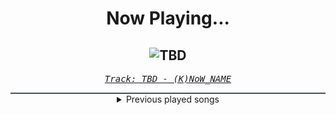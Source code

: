 <div align="center"> 
<h1>Now Playing...</h1>

![TBD](https://i.scdn.co/image/ab67616d00001e0208c66b0c1d040cce0e286cd9)
--
_<samp><a href="https://open.spotify.com/track/1nEaayEdWvl8YtQwjUjaJW">Track: TBD - (K)NoW_NAME</a></samp>_

<div style="border: 1px #4B5054 solid"></div>
<details>
  <summary>
    Previous played songs
  </summary>
  <table>
    <thead>
      <tr>
        <th>
          Artist
        </th>
        <th>
          Song
        </th>
        <th>
          Link
        </th>
      </tr>
    </thead>
    <tbody>
      <tr><td>(K)NoW_NAME</td><td>TBD</td><td><a href="https://open.spotify.com/track/1nEaayEdWvl8YtQwjUjaJW">https://open.spotify.com/track/1nEaayEdWvl8YtQwjUjaJW</a></td></tr><tr><td>Escape the Fate</td><td>H8 MY SELF</td><td><a href="https://open.spotify.com/track/3o3i8J3phhvFXOaH4wwjbT">https://open.spotify.com/track/3o3i8J3phhvFXOaH4wwjbT</a></td></tr><tr><td>From Fall to Spring</td><td>DRAW THE LINE</td><td><a href="https://open.spotify.com/track/4G6zHYpsK2uXnBZBtprK7u">https://open.spotify.com/track/4G6zHYpsK2uXnBZBtprK7u</a></td></tr><tr><td>Disturbed</td><td>Deceiver</td><td><a href="https://open.spotify.com/track/6TNWKMAgZLzB3dWgGjWuYl">https://open.spotify.com/track/6TNWKMAgZLzB3dWgGjWuYl</a></td></tr><tr><td>Disturbed</td><td>Inside the Fire</td><td><a href="https://open.spotify.com/track/5cxp9kjCFyJwzv3lzeX7ku">https://open.spotify.com/track/5cxp9kjCFyJwzv3lzeX7ku</a></td></tr><tr><td>Disturbed</td><td>Indestructible</td><td><a href="https://open.spotify.com/track/42ZVk59gT4tMlrZmd8Ijxf">https://open.spotify.com/track/42ZVk59gT4tMlrZmd8Ijxf</a></td></tr><tr><td>Jeremiah Kane</td><td>Never Back Down</td><td><a href="https://open.spotify.com/track/4UgBxzs7lDF1nIrNsGFm2v">https://open.spotify.com/track/4UgBxzs7lDF1nIrNsGFm2v</a></td></tr><tr><td>Fury Weekend</td><td>Black To The Future</td><td><a href="https://open.spotify.com/track/3RZZ8KnNq63Isfqo67KI4W">https://open.spotify.com/track/3RZZ8KnNq63Isfqo67KI4W</a></td></tr><tr><td>Cassetter</td><td>Till The End - Wice Remix</td><td><a href="https://open.spotify.com/track/4hjArrRIBKCc3ubbVfdZfU">https://open.spotify.com/track/4hjArrRIBKCc3ubbVfdZfU</a></td></tr><tr><td>Bury Tomorrow</td><td>Choke</td><td><a href="https://open.spotify.com/track/2KGCOtaTbNIbwrxS0a2UMv">https://open.spotify.com/track/2KGCOtaTbNIbwrxS0a2UMv</a></td></tr><tr><td>SLAVES</td><td>True Colors</td><td><a href="https://open.spotify.com/track/0KsAoydnR06mSbOn8d3geR">https://open.spotify.com/track/0KsAoydnR06mSbOn8d3geR</a></td></tr><tr><td>SLAVES</td><td>True Colors</td><td><a href="https://open.spotify.com/track/0KsAoydnR06mSbOn8d3geR">https://open.spotify.com/track/0KsAoydnR06mSbOn8d3geR</a></td></tr><tr><td>SLAVES</td><td>True Colors</td><td><a href="https://open.spotify.com/track/0KsAoydnR06mSbOn8d3geR">https://open.spotify.com/track/0KsAoydnR06mSbOn8d3geR</a></td></tr><tr><td>SLAVES</td><td>True Colors</td><td><a href="https://open.spotify.com/track/0KsAoydnR06mSbOn8d3geR">https://open.spotify.com/track/0KsAoydnR06mSbOn8d3geR</a></td></tr><tr><td>SLAVES</td><td>True Colors</td><td><a href="https://open.spotify.com/track/0KsAoydnR06mSbOn8d3geR">https://open.spotify.com/track/0KsAoydnR06mSbOn8d3geR</a></td></tr><tr><td>SLAVES</td><td>True Colors</td><td><a href="https://open.spotify.com/track/0KsAoydnR06mSbOn8d3geR">https://open.spotify.com/track/0KsAoydnR06mSbOn8d3geR</a></td></tr><tr><td>SLAVES</td><td>True Colors</td><td><a href="https://open.spotify.com/track/0KsAoydnR06mSbOn8d3geR">https://open.spotify.com/track/0KsAoydnR06mSbOn8d3geR</a></td></tr><tr><td>SLAVES</td><td>True Colors</td><td><a href="https://open.spotify.com/track/0KsAoydnR06mSbOn8d3geR">https://open.spotify.com/track/0KsAoydnR06mSbOn8d3geR</a></td></tr><tr><td>SLAVES</td><td>True Colors</td><td><a href="https://open.spotify.com/track/0KsAoydnR06mSbOn8d3geR">https://open.spotify.com/track/0KsAoydnR06mSbOn8d3geR</a></td></tr><tr><td>SLAVES</td><td>True Colors</td><td><a href="https://open.spotify.com/track/0KsAoydnR06mSbOn8d3geR">https://open.spotify.com/track/0KsAoydnR06mSbOn8d3geR</a></td></tr>
    </tbody>
  </table>
</details>

</div>
